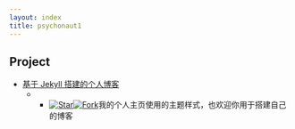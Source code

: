 ```yaml
---
layout: index
title: psychonaut1
---
```


## **Project**

- [基于 Jekyll 搭建的个人博客](https://github.com/fengwei2002/fengwei2002.github.io)
  - - [![Star](https://img.shields.io/github/stars/fengwei2002/fengwei2002.github.io.svg)](https://github.com/fengweei2002/fengwei2002.github.io)[![Fork](https://img.shields.io/github/forks/fengwei2002/fengwei2002.github.io.svg)](https://github.com/fengwei2002/fengwei2002.github.io/fork)我的个人主页使用的主题样式，也欢迎你用于搭建自己的博客



